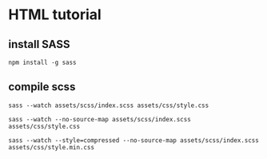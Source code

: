 # HTML tutorial

## install SASS

```
npm install -g sass
```

## compile scss

```
sass --watch assets/scss/index.scss assets/css/style.css
```

```
sass --watch --no-source-map assets/scss/index.scss assets/css/style.css
```

```
sass --watch --style=compressed --no-source-map assets/scss/index.scss assets/css/style.min.css
```
